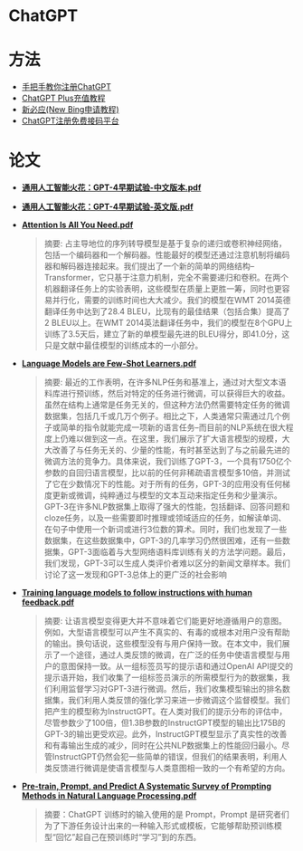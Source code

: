 # ChatGPT
# 方法

* [手把手教你注册ChatGPT](https://github.com/xxh2000/MyChatGPT/blob/main/%E6%95%99%E7%A8%8B/ChatGPT%E6%B3%A8%E5%86%8C%E6%95%99%E7%A8%8B.pdf)
* [ChatGPT Plus充值教程](https://github.com/xxh2000/MyChatGPT/blob/main/%E6%95%99%E7%A8%8B/ChatGPT%20Plus%E6%B3%A8%E5%86%8C%E6%95%99%E7%A8%8B.md)
* [新必应(New Bing申请教程)](https://github.com/xxh2000/MyChatGPT/blob/main/%E6%95%99%E7%A8%8B/%E6%96%B0%E5%BF%85%E5%BA%94%E7%94%B3%E8%AF%B7%E6%95%99%E7%A8%8B.md)
* [ChatGPT注册免费接码平台](https://github.com/xxh2000/MyChatGPT/blob/main/%E6%95%99%E7%A8%8B/ChatGPT%20%E5%85%8D%E8%B4%B9%E6%8E%A5%E7%A0%81%E5%B9%B3%E5%8F%B0.md)



# 论文

* [**通用人工智能火花：GPT-4早期试验-中文版本.pdf**](https://github.com/xxh2000/MyChatGPT/blob/main/pdf/%E9%80%9A%E7%94%A8%E4%BA%BA%E5%B7%A5%E6%99%BA%E8%83%BD%E7%81%AB%E8%8A%B1%EF%BC%9AGPT-4%E6%97%A9%E6%9C%9F%E8%AF%95%E9%AA%8C-%E4%B8%AD%E6%96%87%E7%89%88%E6%9C%AC.pdf)

* [**通用人工智能火花：GPT-4早期试验-英文版.pdf**](https://github.com/xxh2000/MyChatGPT/blob/main/pdf/%E9%80%9A%E7%94%A8%E4%BA%BA%E5%B7%A5%E6%99%BA%E8%83%BD%E7%81%AB%E8%8A%B1%EF%BC%9AGPT-4%E6%97%A9%E6%9C%9F%E8%AF%95%E9%AA%8C-%E8%8B%B1%E6%96%87%E7%89%88.pdf)

* [**Attention Is All You Need.pdf**](https://github.com/xxh2000/MyChatGPT/blob/main/pdf/Attention%20Is%20All%20You%20Need.pdf)

  > 摘要: 占主导地位的序列转导模型是基于复杂的递归或卷积神经网络，包括一个编码器和一个解码器。性能最好的模型还通过注意机制将编码器和解码器连接起来。我们提出了一个新的简单的网络结构–Transformer，它只基于注意力机制，完全不需要递归和卷积。在两个机器翻译任务上的实验表明，这些模型在质量上更胜一筹，同时也更容易并行化，需要的训练时间也大大减少。我们的模型在WMT 2014英德翻译任务中达到了28.4 BLEU，比现有的最佳结果（包括合集）提高了2 BLEU以上。在WMT 2014英法翻译任务中，我们的模型在8个GPU上训练了3.5天后，建立了新的单模型最先进的BLEU得分，即41.0分，这只是文献中最佳模型的训练成本的一小部分。

* [**Language Models are Few-Shot Learners.pdf**](https://github.com/xxh2000/MyChatGPT/blob/main/pdf/Language%20Models%20are%20Few-Shot%20Learners.pdf)

  > 摘要: 最近的工作表明，在许多NLP任务和基准上，通过对大型文本语料库进行预训练，然后对特定的任务进行微调，可以获得巨大的收益。虽然在结构上通常是任务无关的，但这种方法仍然需要特定任务的微调数据集，包括几千或几万个例子。相比之下，人类通常只需通过几个例子或简单的指令就能完成一项新的语言任务–而目前的NLP系统在很大程度上仍难以做到这一点。在这里，我们展示了扩大语言模型的规模，大大改善了与任务无关的、少量的性能，有时甚至达到了与之前最先进的微调方法的竞争力。具体来说，我们训练了GPT-3，一个具有1750亿个参数的自回归语言模型，比以前的任何非稀疏语言模型多10倍，并测试了它在少数情况下的性能。对于所有的任务，GPT-3的应用没有任何梯度更新或微调，纯粹通过与模型的文本互动来指定任务和少量演示。GPT-3在许多NLP数据集上取得了强大的性能，包括翻译、回答问题和cloze任务，以及一些需要即时推理或领域适应的任务，如解读单词、在句子中使用一个新词或进行3位数的算术。同时，我们也发现了一些数据集，在这些数据集中，GPT-3的几率学习仍然很困难，还有一些数据集，GPT-3面临着与大型网络语料库训练有关的方法学问题。最后，我们发现，GPT-3可以生成人类评价者难以区分的新闻文章样本。我们讨论了这一发现和GPT-3总体上的更广泛的社会影响

* [**Training language models to follow instructions with human feedback.pdf**](https://github.com/xxh2000/MyChatGPT/blob/main/pdf/Training%20language%20models%20to%20follow%20instructions%20with%20human%20feedback.pdf)

  > 摘要: 让语言模型变得更大并不意味着它们能更好地遵循用户的意图。例如，大型语言模型可以产生不真实的、有毒的或根本对用户没有帮助的输出。换句话说，这些模型没有与用户保持一致。在本文中，我们展示了一个途径，通过人类反馈的微调，在广泛的任务中使语言模型与用户的意图保持一致。从一组标签员写的提示语和通过OpenAI API提交的提示语开始，我们收集了一组标签员演示的所需模型行为的数据集，我们利用监督学习对GPT-3进行微调。然后，我们收集模型输出的排名数据集，我们利用人类反馈的强化学习来进一步微调这个监督模型。我们把产生的模型称为InstructGPT。在人类对我们的提示分布的评估中，尽管参数少了100倍，但1.3B参数的InstructGPT模型的输出比175B的GPT-3的输出更受欢迎。此外，InstructGPT模型显示了真实性的改善和有毒输出生成的减少，同时在公共NLP数据集上的性能回归最小。尽管InstructGPT仍然会犯一些简单的错误，但我们的结果表明，利用人类反馈进行微调是使语言模型与人类意图相一致的一个有希望的方向。

* [**Pre-train, Prompt, and Predict A Systematic Survey of Prompting Methods in Natural Language Processing.pdf**](https://github.com/xxh2000/MyChatGPT/blob/main/pdf/Pre-train%2C%20Prompt%2C%20and%20Predict%20A%20Systematic%20Survey%20of%20Prompting%20Methods%20in%20Natural%20Language%20Processing.pdf)

  > 摘要：ChatGPT 训练时的输入使用的是 Prompt，Prompt 是研究者们为了下游任务设计出来的一种输入形式或模板，它能够帮助预训练模型“回忆”起自己在预训练时“学习”到的东西。

